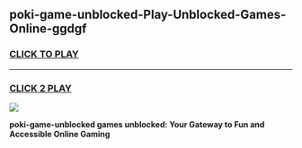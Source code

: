 
## poki-game-unblocked-Play-Unblocked-Games-Online-ggdgf
<h3>
<a href="https://premium76.site?title=poki-game-unblocked&ref=25A">CLICK TO PLAY</a></h3>
<hr>

<h3>
<a href="https://premium76.site?title=poki-game-unblocked&ref=25A">CLICK 2 PLAY</a>
  
</h3>

<a href="https://premium76.site?title=poki-game-unblocked&ref=25A"><img src="https://clearcache.store/games.png"></a>


**poki-game-unblocked games unblocked: Your Gateway to Fun and Accessible Online Gaming**
